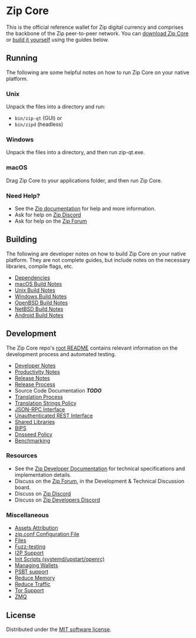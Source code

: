 Zip Core
==========

This is the official reference wallet for Zip digital currency and comprises the backbone of the Zip peer-to-peer network. You can [download Zip Core](https://www.zip.online/downloads/) or [build it yourself](#building) using the guides below.

Running
---------------------
The following are some helpful notes on how to run Zip Core on your native platform.

### Unix

Unpack the files into a directory and run:

- `bin/zip-qt` (GUI) or
- `bin/zipd` (headless)

### Windows

Unpack the files into a directory, and then run zip-qt.exe.

### macOS

Drag Zip Core to your applications folder, and then run Zip Core.

### Need Help?

* See the [Zip documentation](https://docs.zip.online)
for help and more information.
* Ask for help on [Zip Discord](http://stayzipy.com)
* Ask for help on the [Zip Forum](https://zip.online/forum)

Building
---------------------
The following are developer notes on how to build Zip Core on your native platform. They are not complete guides, but include notes on the necessary libraries, compile flags, etc.

- [Dependencies](dependencies.md)
- [macOS Build Notes](build-osx.md)
- [Unix Build Notes](build-unix.md)
- [Windows Build Notes](build-windows.md)
- [OpenBSD Build Notes](build-openbsd.md)
- [NetBSD Build Notes](build-netbsd.md)
- [Android Build Notes](build-android.md)

Development
---------------------
The Zip Core repo's [root README](/README.md) contains relevant information on the development process and automated testing.

- [Developer Notes](developer-notes.md)
- [Productivity Notes](productivity.md)
- [Release Notes](release-notes.md)
- [Release Process](release-process.md)
- Source Code Documentation ***TODO***
- [Translation Process](translation_process.md)
- [Translation Strings Policy](translation_strings_policy.md)
- [JSON-RPC Interface](JSON-RPC-interface.md)
- [Unauthenticated REST Interface](REST-interface.md)
- [Shared Libraries](shared-libraries.md)
- [BIPS](bips.md)
- [Dnsseed Policy](dnsseed-policy.md)
- [Benchmarking](benchmarking.md)

### Resources
* See the [Zip Developer Documentation](https://zipcore.readme.io/)
  for technical specifications and implementation details.
* Discuss on the [Zip Forum](https://zip.online/forum), in the Development & Technical Discussion board.
* Discuss on [Zip Discord](http://stayzipy.com)
* Discuss on [Zip Developers Discord](http://chat.zipdevs.org/)

### Miscellaneous
- [Assets Attribution](assets-attribution.md)
- [zip.conf Configuration File](zip-conf.md)
- [Files](files.md)
- [Fuzz-testing](fuzzing.md)
- [I2P Support](i2p.md)
- [Init Scripts (systemd/upstart/openrc)](init.md)
- [Managing Wallets](managing-wallets.md)
- [PSBT support](psbt.md)
- [Reduce Memory](reduce-memory.md)
- [Reduce Traffic](reduce-traffic.md)
- [Tor Support](tor.md)
- [ZMQ](zmq.md)

License
---------------------
Distributed under the [MIT software license](/COPYING).
